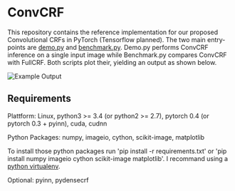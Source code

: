 ConvCRF
========
This repository contains the reference implementation for our proposed Convolutional CRFs in PyTorch (Tensorflow planned). The two main entry-points are [demo.py](demo.py) and [benchmark.py](benchmark.py). Demo.py performs ConvCRF inference on a single input image while Benchmark.py compares ConvCRF with FullCRF. Both scripts plot their, yielding an output as shown below.

![Example Output](data/output/Res2.png)

Requirements
-------------

Plattform: Linux, python3 >= 3.4 (or python2 >= 2.7), pytorch 0.4 (or pytorch 0.3 + pyinn), cuda, cudnn

Python Packages: numpy, imageio, cython, scikit-image, matplotlib

To install those python packages run 'pip install -r requirements.txt' or 'pip install numpy imageio cython scikit-image matplotlib'. I recommand using a [python virtualenv](https://virtualenvwrapper.readthedocs.io/en/latest/).



Optional: pyinn, pydensecrf





